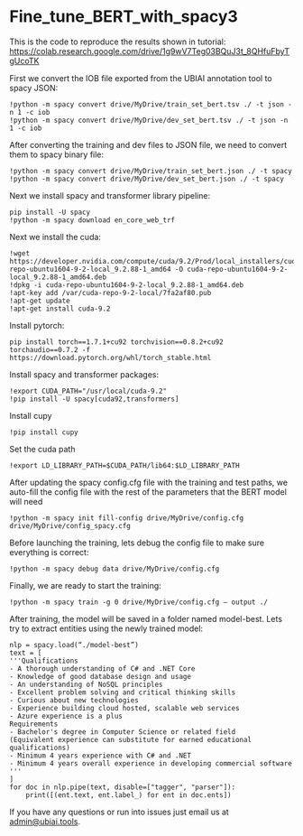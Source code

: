 # Fine_tune_BERT_with_spacy3

This is the code to reproduce the results shown in tutorial: https://colab.research.google.com/drive/1g9wV7Teg03BQuJ3t_8QHfuFbyTgUcoTK

First we convert the IOB file exported from the UBIAI annotation tool to spacy JSON:
```
!python -m spacy convert drive/MyDrive/train_set_bert.tsv ./ -t json -n 1 -c iob
!python -m spacy convert drive/MyDrive/dev_set_bert.tsv ./ -t json -n 1 -c iob
```
After converting the training and dev files to JSON file, we need to convert them to spacy binary file:
```
!python -m spacy convert drive/MyDrive/train_set_bert.json ./ -t spacy
!python -m spacy convert drive/MyDrive/dev_set_bert.json ./ -t spacy
```
Next we install spacy and transformer library pipeline:

```
pip install -U spacy
!python -m spacy download en_core_web_trf
```
Next we install the cuda:
```
!wget https://developer.nvidia.com/compute/cuda/9.2/Prod/local_installers/cuda-repo-ubuntu1604-9-2-local_9.2.88-1_amd64 -O cuda-repo-ubuntu1604-9-2-local_9.2.88-1_amd64.deb
!dpkg -i cuda-repo-ubuntu1604-9-2-local_9.2.88-1_amd64.deb
!apt-key add /var/cuda-repo-9-2-local/7fa2af80.pub
!apt-get update
!apt-get install cuda-9.2
```
Install pytorch:
```
pip install torch==1.7.1+cu92 torchvision==0.8.2+cu92 torchaudio==0.7.2 -f https://download.pytorch.org/whl/torch_stable.html
```
Install spacy and transformer packages:
```
!export CUDA_PATH="/usr/local/cuda-9.2"
!pip install -U spacy[cuda92,transformers]
```
Install cupy
```
!pip install cupy
```
Set the cuda path
```
!export LD_LIBRARY_PATH=$CUDA_PATH/lib64:$LD_LIBRARY_PATH
```
After updating the spacy config.cfg file with the training and test paths, we auto-fill the config file with the rest of the parameters that the BERT model will need
```
!python -m spacy init fill-config drive/MyDrive/config.cfg drive/MyDrive/config_spacy.cfg
```
Before launching the training, lets debug the config file to make sure everything is correct:
```
!python -m spacy debug data drive/MyDrive/config.cfg
```
Finally, we are ready to start the training:
```
!python -m spacy train -g 0 drive/MyDrive/config.cfg — output ./
```
After training, the model will be saved in a folder named model-best. Lets try to extract entities using the newly trained model:
```
nlp = spacy.load(“./model-best”)
text = [
'''Qualifications
- A thorough understanding of C# and .NET Core
- Knowledge of good database design and usage
- An understanding of NoSQL principles
- Excellent problem solving and critical thinking skills
- Curious about new technologies
- Experience building cloud hosted, scalable web services
- Azure experience is a plus
Requirements
- Bachelor's degree in Computer Science or related field
(Equivalent experience can substitute for earned educational qualifications)
- Minimum 4 years experience with C# and .NET
- Minimum 4 years overall experience in developing commercial software
'''
]
for doc in nlp.pipe(text, disable=["tagger", "parser"]):
    print([(ent.text, ent.label_) for ent in doc.ents])
```
If you have any questions or run into issues just email us at admin@ubiai.tools.
    
